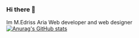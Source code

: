 ### Hi there 👋
Im M.Edriss Aria Web developer and web designer<br />
[![Anurag's GitHub stats](https://github-readme-stats.vercel.app/api?username=EdrissAria)](https://github.com/anuraghazra/github-readme-stats)
